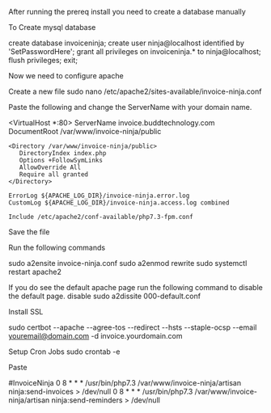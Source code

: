 After running the prereq install you need to create a database manually

To Create mysql database

create database invoiceninja;
create user ninja@localhost identified by 'SetPasswordHere';
grant all privileges on invoiceninja.* to ninja@localhost;
flush privileges;
exit;

Now we need to configure apache

Create a new file
sudo nano /etc/apache2/sites-available/invoice-ninja.conf

Paste the following and change the ServerName with your domain name.

<VirtualHost *:80>
    ServerName invoice.buddtechnology.com
    DocumentRoot /var/www/invoice-ninja/public

    <Directory /var/www/invoice-ninja/public>
       DirectoryIndex index.php
       Options +FollowSymLinks
       AllowOverride All
       Require all granted
    </Directory>

    ErrorLog ${APACHE_LOG_DIR}/invoice-ninja.error.log
    CustomLog ${APACHE_LOG_DIR}/invoice-ninja.access.log combined

    Include /etc/apache2/conf-available/php7.3-fpm.conf
</VirtualHost>

Save the file

Run the following commands

sudo a2ensite invoice-ninja.conf
sudo a2enmod rewrite
sudo systemctl restart apache2

If you do see the default apache page run the following command to disable the default page.
disable sudo a2dissite 000-default.conf


Install SSL

sudo certbot --apache --agree-tos --redirect --hsts --staple-ocsp --email youremail@domain.com -d invoice.yourdomain.com

Setup Cron Jobs
sudo crontab -e

Paste

#InvoiceNinja
0 8 * * * /usr/bin/php7.3 /var/www/invoice-ninja/artisan ninja:send-invoices > /dev/null
0 8 * * * /usr/bin/php7.3 /var/www/invoice-ninja/artisan ninja:send-reminders > /dev/null
